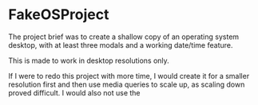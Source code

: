 # FakeOSProject

The project brief was to create a shallow copy of an operating system desktop, with at least three modals and a working date/time feature.

This is made to work in desktop resolutions only.


If I were to redo this project with more time, I would create it for a smaller resolution first and then use media queries to scale up, as scaling down proved difficult.
I would also not use the <dialog> element, as the closing tag was difficult to dynamically position.